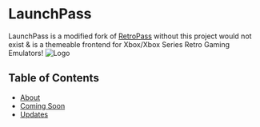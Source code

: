 # LaunchPass
LaunchPass is a modified fork of [RetroPass](https://github.com/retropassdev/RetroPass) without this project would not exist & is a themeable frontend for Xbox/Xbox Series Retro Gaming Emulators!
![Logo](https://github.com/Misunderstood-Wookiee/LaunchPass/blob/d14ac0b559bae1aae99185a8be933d4af86664f2/Docs/LaunchPass.webp)

## Table of Contents
- [About](ABOUT.md)
- [Coming Soon](MYSTERY.md)
- [Updates](UPDATES.md)
